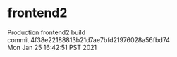# frontend2  
Production frontend2 build  
commit 4f38e22188813b21d7ae7bfd21976028a56fbd74  
Mon Jan 25 16:42:51 PST 2021  
